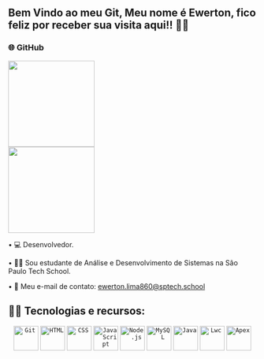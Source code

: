 ## Bem Vindo ao meu Git, Meu nome é Ewerton, fico feliz por receber sua visita aqui!! 👨‍💻

### 🌐 GitHub

<div>
    <a href="https://github.com/EwertonLima2002">
        <img height="175em" src="https://github-readme-stats.vercel.app/api?username=EwertonLima2002&show_icons=true&theme=tokyonight">
    </a>
</div>

<div>
    <a href="https://github.com/EwertonLima2002">
        <img height="175em" src="https://github-readme-stats.vercel.app/api/top-langs/?username=EwertonLima2002&theme=tokyonight&layout=compact&langs_count=8">
    </a>
</div>

• 💻 Desenvolvedor.

• 👨‍🎓 Sou estudante de Análise e Desenvolvimento de Sistemas na São Paulo Tech School.

• 📧 Meu e-mail de contato: ewerton.lima860@sptech.school

## 👨‍💻 Tecnologias e recursos:

<div align="center">
    <code><img height="50" src="https://fontawesome.com/v5.15/icons/git-alt?style=brands" alt="Git" title="Git" /></code>
    <code><img height="50" src="https://fontawesome.com/v5.15/icons/html5?style=brands" alt="HTML" title="HTML" /></code>
    <code><img height="50" src="https://fontawesome.com/v5.15/icons/css3?style=brands" alt="CSS" title="CSS" /></code>
    <code><img height="50" src="https://fontawesome.com/v5.15/icons/js?style=brands" alt="JavaScript" title="JavaScript" /></code>
    <code><img height="50" src="https://fontawesome.com/v5.15/icons/node-js?style=brands" alt="Node.js" title="Node.js" /></code>
    <code><img height="50" src="https://fontawesome.com/v5.15/icons/database?style=regular" alt="MySQL" title="MySQL" /></code>
    <code><img height="50" src="https://fontawesome.com/v5.15/icons/java?style=brands" alt="Java" title="Java" /></code>
    <code><img height="50" src="https://fontawesome.com/v5.15/icons/cloud?style=regular" alt="Lwc" title="Lwc" /></code>
    <code><img height="50" src="https://fontawesome.com/v5.15/icons/java?style=brands" alt="Apex" title="Apex" /></code>
</div>
